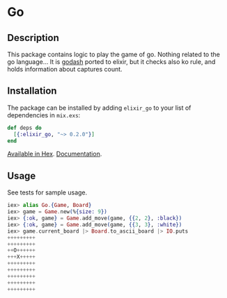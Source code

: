 # Go

## Description

This package contains logic to play the game of go. 
Nothing related to the go language...
It is [godash](https://github.com/duckpunch/godash) ported to elixir, but it 
checks also ko rule, and holds information about captures count.

## Installation

The package can be installed by adding `elixir_go` to your list of dependencies in `mix.exs`:

```elixir
def deps do
  [{:elixir_go, "~> 0.2.0"}]
end
```

[Available in Hex](https://hex.pm/packages/elixir_go).
[Documentation](https://hexdocs.pm/elixir_go).

## Usage

See tests for sample usage.

```elixir
iex> alias Go.{Game, Board}
iex> game = Game.new(%{size: 9})
iex> {:ok, game} = Game.add_move(game, {{2, 2}, :black})
iex> {:ok, game} = Game.add_move(game, {{3, 3}, :white})
iex> game.current_board |> Board.to_ascii_board |> IO.puts 
+++++++++
+++++++++
++O++++++
+++X+++++
+++++++++
+++++++++
+++++++++
+++++++++
+++++++++
```